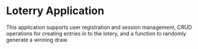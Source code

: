 # Loterry Application
This application supports user registration and session management, CRUD operations for creating entries in to the lotery, and a function to randomly generate a winning draw.

